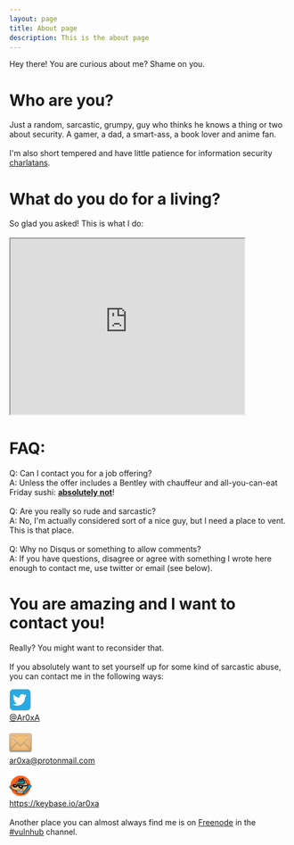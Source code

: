 ```yaml
---
layout: page
title: About page
description: This is the about page
---
```

<p class="message">
  Hey there! You are curious about me? Shame on you.
</p>
<h1>Who are you?</h1>
Just a random, sarcastic, grumpy, guy who thinks he knows a thing or two about security. A gamer, a dad, a smart-ass, a book lover and anime fan. <br />
<br />
I'm also short tempered and have little patience for information security <a href="http://attrition.org/errata/charlatan/" target="_blank">charlatans</a>.
<p>
<h1>What do you do for a living?</h1>
So glad you asked! This is what I do: <br /><br />
<iframe width="420" height="315"
src="https://www.youtube.com/embed/2-OQhot_ml0">
</iframe> 
<p>
<div>
<h1>FAQ:</h1>
Q: Can I contact you for a job offering? <br />
A: Unless the offer includes a Bentley with chauffeur and all-you-can-eat Friday sushi: <u><b>absolutely not</b></u>!<br />
<br />
Q: Are you really so rude and sarcastic? <br />
A: No, I'm actually considered sort of a nice guy, but I need a place to vent. This is that place. <br />
<br />
Q: Why no Disqus or something to allow comments? <br />
A: If you have questions, disagree or agree with something I wrote here enough to contact me, use twitter or email (see below).<br />
</div>
<p>
<h1>You are amazing and I want to contact you!</h1>
Really? You might want to reconsider that. <br />
<br />
If you absolutely want to set yourself up for some kind of sarcastic abuse, you can contact me in the following ways:<br/>
<p>
<div id="container">
	<div class="leftimg" style="clear:both;">
    <img src="/public/images/Twitter-bird-small.jpg" />
	</div>
	<div class="righttext">
	<a href="https://twitter.com/Ar0xA" target="_blank">@Ar0xA</a>
    </div>
	<br/>
	<div class="leftimg" style="clear:both;">
        <img src="/public/images/email-shadow.png" />
	</div>
	<div class="righttext" >
	<a href="mailto:ar0xa@protonmail.com?SUBJECT=TLDR%20reaction">ar0xa@protonmail.com</a>
	</div>
	<br/>
	<div class="leftimg" style="clear:both;">
        <img src="/public/images/keybase_logo.png" />
	</div>
	<div class="righttext">
	<a href="https://keybase.io/ar0xa" target="_blank">https://keybase.io/ar0xa</a>
	</div>
	<br />
</div>
<div style="clear:both;">
Another place you can almost always find me is on <a href="irc://chat.freenode.net">Freenode</a> in the <a href="https://www.vulnhub.com/">#vulnhub</a> channel.
</div>
